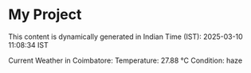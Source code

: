 # My Project

This content is dynamically generated in Indian Time (IST): 2025-03-10 11:08:34 IST


Current Weather in Coimbatore:
Temperature: 27.88 °C
Condition: haze
